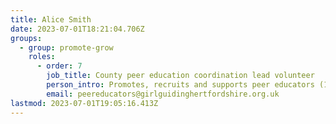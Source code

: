 ```yaml
---
title: Alice Smith
date: 2023-07-01T18:21:04.706Z
groups:
  - group: promote-grow
    roles:
      - order: 7
        job_title: County peer education coordination lead volunteer
        person_intro: Promotes, recruits and supports peer educators (14–25 year olds who help with Brownies, Guides and Rangers) within the county. Coaching and mentoring peer educators to develop their skills and help them organise their sessions once trained.
        email: peereducators@girlguidinghertfordshire.org.uk
lastmod: 2023-07-01T19:05:16.413Z
---
```

